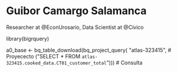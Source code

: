 # Guibor Camargo Salamanca
Researcher at @EconUrosario, Data Scientist at @Cívico


library(bigrquery)

a0_base <- bq_table_download(bq_project_query(
  "atlas-323415", # Proyececto
  ("SELECT  * FROM `atlas-323415.cooked_data.CT01_customer_total`"))) # Consulta
